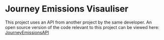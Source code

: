 # Journey Emissions Visauliser

This project uses an API from another project by the same developer. An open source version of the code relevant to this project can be viewed here: [JourneyEmissionsAPI](https://github.com/vizik24/JourneyEmissionsAPI)
